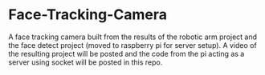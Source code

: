 # Face-Tracking-Camera
A face tracking camera built from the results of the robotic arm project and the face detect project (moved to raspberry pi for server setup).
A video of the resulting project will be posted and the code from the pi acting as a server using socket will be posted in this repo.

